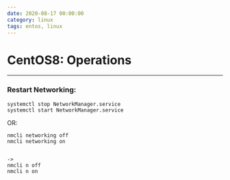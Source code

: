 ```yaml
--- 
date: 2020-08-17 00:00:00
category: linux
tags: entos, linux
---
```

# CentOS8: Operations

***
### Restart Networking:

    systemctl stop NetworkManager.service
    systemctl start NetworkManager.service

OR:

    nmcli networking off
    nmcli networking on


    ->
    nmcli n off
    nmcli n on